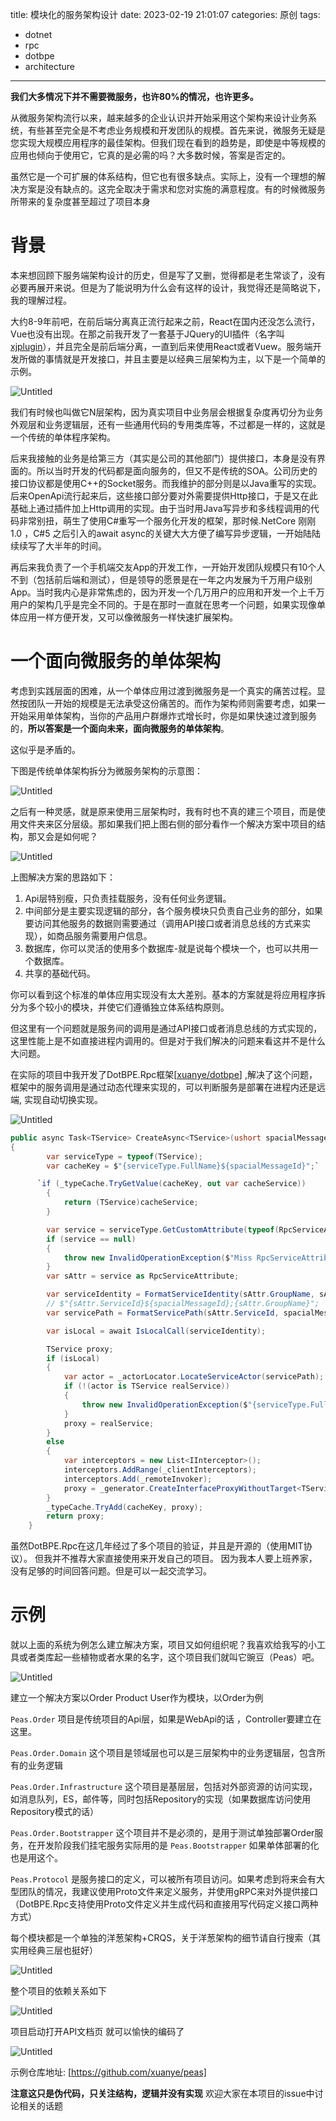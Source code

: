 title: 模块化的服务架构设计
date: 2023-02-19 21:01:07
categories: 原创
tags: 
  - dotnet
  - rpc
  - dotbpe
  - architecture
---


**我们大多情况下并不需要微服务，也许80%的情况，也许更多。**

从微服务架构流行以来，越来越多的企业认识并开始采用这个架构来设计业务系统，有些甚至完全是不考虑业务规模和开发团队的规模。首先来说，微服务无疑是您实现大规模应用程序的最佳架构。但我们现在看到的趋势是，即使是中等规模的应用也倾向于使用它，它真的是必需的吗？大多数时候，答案是否定的。

虽然它是一个可扩展的体系结构，但它也有很多缺点。实际上，没有一个理想的解决方案是没有缺点的。这完全取决于需求和您对实施的满意程度。有的时候微服务所带来的复杂度甚至超过了项目本身

# 背景

本来想回顾下服务端架构设计的历史，但是写了又删，觉得都是老生常谈了，没有必要再展开来说。但是为了能说明为什么会有这样的设计，我觉得还是简略说下，我的理解过程。

大约8-9年前吧，在前后端分离真正流行起来之前，React在国内还没怎么流行，Vue也没有出现。在那之前我开发了一套基于JQuery的UI插件（名字叫[xjplugin](https://github.com/xuanye/xjplugin)），并且完全是前后端分离，一直到后来使用React或者Vuew。服务端开发所做的事情就是开发接口，并且主要是以经典三层架构为主，以下是一个简单的示例。

![Untitled](../uploads/20230219/0.png)

我们有时候也叫做它N层架构，因为真实项目中业务层会根据复杂度再切分为业务外观层和业务逻辑层，还有一些通用代码的专用类库等，不过都是一样的，这就是一个传统的单体程序架构。

后来我接触的业务是给第三方（其实是公司的其他部门）提供接口，本身是没有界面的。所以当时开发的代码都是面向服务的，但又不是传统的SOA。公司历史的接口协议都是使用C++的Socket服务。而我维护的部分则是以Java重写的实现。后来OpenApi流行起来后，这些接口部分要对外需要提供Http接口，于是又在此基础上通过插件加上Http调用的实现。由于当时用Java写异步和多线程调用的代码非常别扭，萌生了使用C#重写一个服务化开发的框架，那时候.NetCore 刚刚1.0 ，C#5 之后引入的await async的关键大大方便了编写异步逻辑，一开始陆陆续续写了大半年的时间。

再后来我负责了一个手机端交友App的开发工作，一开始开发团队规模只有10个人不到（包括前后端和测试），但是领导的愿景是在一年之内发展为千万用户级别App。当时我内心是非常焦虑的，因为开发一个几万用户的应用和开发一个上千万用户的架构几乎是完全不同的。于是在那时一直就在思考一个问题，如果实现像单体应用一样方便开发，又可以像微服务一样快速扩展架构。

# 一个面向微服务的单体架构

考虑到实践层面的困难，从一个单体应用过渡到微服务是一个真实的痛苦过程。显然按团队一开始的规模是无法承受这份痛苦的。而作为架构师则需要考虑，如果一开始采用单体架构，当你的产品用户群爆炸式增长时，你是如果快速过渡到服务的，**所以答案是一个面向未来，面向微服务的单体架构**。

这似乎是矛盾的。

下图是传统单体架构拆分为微服务架构的示意图：

![Untitled](../uploads/20230219/1.png)

之后有一种灵感，就是原来使用三层架构时，我有时也不真的建三个项目，而是使用文件夹来区分层级。那如果我们把上图右侧的部分看作一个解决方案中项目的结构，那又会是如何呢？

![Untitled](../uploads/20230219/2.png)

上图解决方案的思路如下：

1. Api层特别瘦，只负责挂载服务，没有任何业务逻辑。
2. 中间部分是主要实现逻辑的部分，各个服务模块只负责自己业务的部分，如果要访问其他服务的数据则需要通过（调用API接口或者消息总线的方式来实现），如商品服务需要用户信息。
3. 数据库，你可以灵活的使用多个数据库-就是说每个模块一个，也可以共用一个数据库。
4. 共享的基础代码。

你可以看到这个标准的单体应用实现没有太大差别。基本的方案就是将应用程序拆分为多个较小的模块，并使它们遵循独立体系结构原则。

但这里有一个问题就是服务间的调用是通过API接口或者消息总线的方式实现的，这里性能上是不如直接进程内调用的。但是对于我们解决的问题来看这并不是什么大问题。

在实际的项目中我开发了DotBPE.Rpc框架[[xuanye/dotbpe](https://github.com/xuanye/dotbpe)] ,解决了这个问题，框架中的服务调用是通过动态代理来实现的，可以判断服务是部署在进程内还是远端, 实现自动切换实现。

![Untitled](../uploads/20230219/3.png)

```csharp
public async Task<TService> CreateAsync<TService>(ushort spacialMessageId = 0) where TService : class
{
        var serviceType = typeof(TService);
        var cacheKey = $"{serviceType.FullName}${spacialMessageId}";`

      `if (_typeCache.TryGetValue(cacheKey, out var cacheService))
        {
            return (TService)cacheService;
        }

        var service = serviceType.GetCustomAttribute(typeof(RpcServiceAttribute), false);
        if (service == null)
        {
            throw new InvalidOperationException($"Miss RpcServiceAttribute at {serviceType}");
        }
        var sAttr = service as RpcServiceAttribute;

        var serviceIdentity = FormatServiceIdentity(sAttr.GroupName, sAttr.ServiceId, spacialMessageId);
        // $"{sAttr.ServiceId}${spacialMessageId};{sAttr.GroupName}";
        var servicePath = FormatServicePath(sAttr.ServiceId, spacialMessageId);

        var isLocal = await IsLocalCall(serviceIdentity);

        TService proxy;
        if (isLocal)
        {
            var actor = _actorLocator.LocateServiceActor(servicePath);
            if (!(actor is TService realService))
            {
                throw new InvalidOperationException($"{serviceType.FullName} has no implementation class,should it be configured at remote server");
            }
            proxy = realService;
        }
        else
        {
            var interceptors = new List<IInterceptor>();
            interceptors.AddRange(_clientInterceptors);
            interceptors.Add(_remoteInvoker);
            proxy = _generator.CreateInterfaceProxyWithoutTarget<TService>(interceptors.ToArray());
        }
        _typeCache.TryAdd(cacheKey, proxy);
        return proxy;
    }
```

虽然DotBPE.Rpc在这几年经过了多个项目的验证，并且是开源的（使用MIT协议）。 但我并不推荐大家直接使用来开发自己的项目。 因为我本人要上班养家，没有足够的时间回答问题。但是可以一起交流学习。

# 示例

就以上面的系统为例怎么建立解决方案，项目又如何组织呢？我喜欢给我写的小工具或者类库起一些植物或者水果的名字，这个项目我们就叫它豌豆（Peas）吧。

![Untitled](../uploads/20230219/4.png)

建立一个解决方案以Order Product  User作为模块，以Order为例

`Peas.Order` 项目是传统项目的Api层，如果是WebApi的话 ，Controller要建立在这里。

`Peas.Order.Domain`  这个项目是领域层也可以是三层架构中的业务逻辑层，包含所有的业务逻辑

`Peas.Order.Infrastructure` 这个项目是基层层，包括对外部资源的访问实现，如消息队列，ES，邮件等，同时包括Repository的实现（如果数据库访问使用Repository模式的话）

`Peas.Order.Bootstrapper` 这个项目并不是必须的，是用于测试单独部署Order服务，在开发阶段我们挂宅服务实际用的是 `Peas.Bootstrapper` 如果单体部署的化 也是用这个。

`Peas.Protocol` 是服务接口的定义，可以被所有项目访问。如果考虑到将来会有大型团队的情况，我建议使用Proto文件来定义服务，并使用gRPC来对外提供接口 （DotBPE.Rpc支持使用Proto文件定义并生成代码和直接用写代码定义接口两种方式）

每个模块都是一个单独的洋葱架构+CRQS，关于洋葱架构的细节请自行搜索（其实用经典三层也挺好）

![Untitled](../uploads/20230219/5.png)

整个项目的依赖关系如下

![Untitled](../uploads/20230219/6.png)

项目启动打开API文档页 就可以愉快的编码了

![Untitled](../uploads/20230219/7.png)

示例仓库地址: [https://github.com/xuanye/peas]

**注意这只是伪代码，只关注结构，逻辑并没有实现** 欢迎大家在本项目的issue中讨论相关的话题